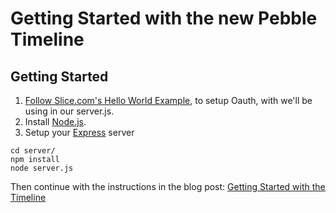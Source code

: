 Getting Started with the new Pebble Timeline
==================================================

Getting Started
--------------------------------------

1. [Follow Slice.com's Hello World Example](http://devdocs.slice.com/resources/hello/), to setup Oauth, with we'll be using in our server.js.
2. Install [Node.js](https://nodejs.org/).
3. Setup your [Express](http://expressjs.com/) server
```
cd server/
npm install
node server.js
```
Then continue with the instructions in the blog post: [Getting Started with the Timeline](http://developer.getpebble.com/blog/2015/03/20/Getting-Started-With-Timeline/)
